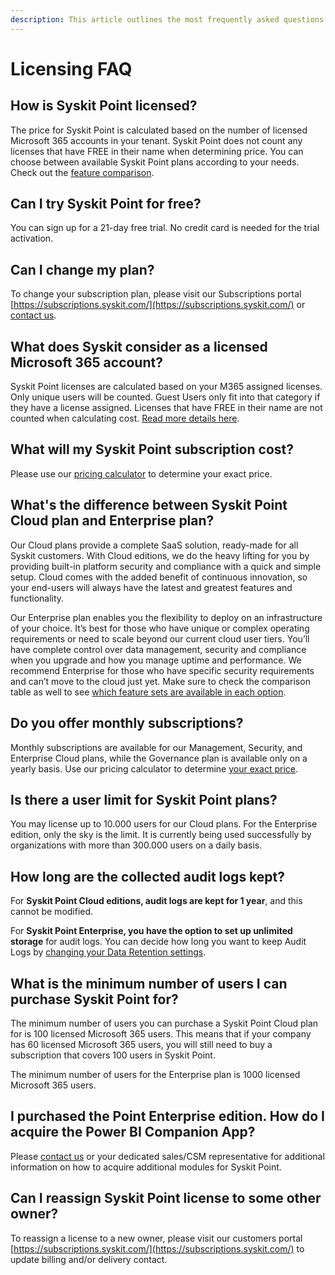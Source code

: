 ```yaml
---
description: This article outlines the most frequently asked questions about Syskit Point licensing.
---
```


# Licensing FAQ

## How is Syskit Point licensed?

The price for Syskit Point is calculated based on the number of licensed Microsoft 365 accounts in your tenant. Syskit Point does not count any licenses that have FREE in their name when determining price. You can choose between available Syskit Point plans according to your needs. Check out the [feature comparison](https://www.syskit.com/products/point/pricing/).

## Can I try Syskit Point for free?

You can sign up for a 21-day free trial. No credit card is needed for the trial activation.

## Can I change my plan?

To change your subscription plan, please visit our Subscriptions portal [https://subscriptions.syskit.com/](https://subscriptions.syskit.com/) or [contact us](https://www.syskit.com/company/contact-us).

## What does Syskit consider as a licensed Microsoft 365 account?

Syskit Point licenses are calculated based on your M365 assigned licenses. Only unique users will be counted. Guest Users only fit into that category if they have a license assigned. Licenses that have FREE in their name are not counted when calculating cost. [Read more details here](../licensing-activation/licensed-users-count.md).

## What will my Syskit Point subscription cost?

Please use our [pricing calculator](https://www.syskit.com/products/point/pricing/) to determine your exact price. 

## What's the difference between Syskit Point Cloud plan and Enterprise plan?

Our Cloud plans provide a complete SaaS solution, ready-made for all Syskit customers. With Cloud editions, we do the heavy lifting for you by providing built-in platform security and compliance with a quick and simple setup. Cloud comes with the added benefit of continuous innovation, so your end-users will always have the latest and greatest features and functionality.

Our Enterprise plan enables you the flexibility to deploy on an infrastructure of your choice. It’s best for those who have unique or complex operating requirements or need to scale beyond our current cloud user tiers. You’ll have complete control over data management, security and compliance when you upgrade and how you manage uptime and performance. We recommend Enterprise for those who have specific security requirements and can’t move to the cloud just yet. Make sure to check the comparison table as well to see [which feature sets are available in each option](https://www.syskit.com/products/point/pricing/).

## Do you offer monthly subscriptions?

Monthly subscriptions are available for our Management, Security, and Enterprise Cloud plans, while the Governance plan is available only on a yearly basis. Use our pricing calculator to determine [your exact price](https://www.syskit.com/products/point/pricing/).

## Is there a user limit for Syskit Point plans?

You may license up to 10.000 users for our Cloud plans. For the Enterprise edition, only the sky is the limit. It is currently being used successfully by organizations with more than 300.000 users on a daily basis.

## How long are the collected audit logs kept?

For **Syskit Point Cloud editions, audit logs are kept for 1 year**, and this cannot be modified.

For **Syskit Point Enterprise, you have the option to set up unlimited storage** for audit logs. You can decide how long you want to keep Audit Logs by [changing your Data Retention settings](../configuration/customize-audit-logs-collection.md#point-enterprise).


## What is the minimum number of users I can purchase Syskit Point for?

The minimum number of users you can purchase a Syskit Point Cloud plan for is 100 licensed Microsoft 365 users. This means that if your company has 60 licensed Microsoft 365 users, you will still need to buy a subscription that covers 100 users in Syskit Point.

The minimum number of users for the Enterprise plan is 1000 licensed Microsoft 365 users.

## I purchased the Point Enterprise edition. How do I acquire the Power BI Companion App?

Please [contact us](https://www.syskit.com/company/contact-us) or your dedicated sales/CSM representative for additional information on how to acquire additional modules for Syskit Point.

## Can I reassign Syskit Point license to some other owner?

To reassign a license to a new owner, please visit our customers portal [https://subscriptions.syskit.com/](https://subscriptions.syskit.com/) to update billing and/or delivery contact.
